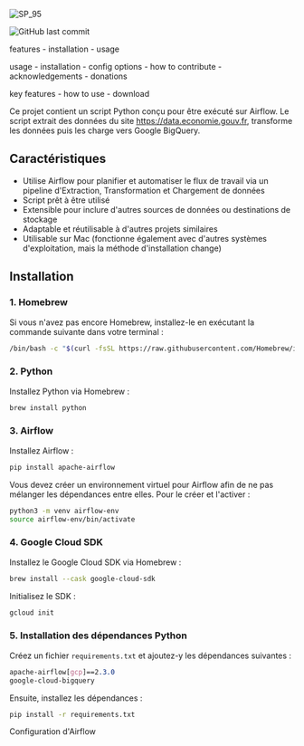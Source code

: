 ![SP_95](https://github.com/jphnh/projects/assets/165770792/054a95aa-e0ac-49e4-94b8-f032adf577bd)

![GitHub last commit](https://img.shields.io/github/last-commit/jphnh/projects)

features - installation - usage

usage - installation - config options - how to contribute - acknowledgements - donations

key features - how to use - download 

Ce projet contient un script Python conçu pour être exécuté sur Airflow. Le script extrait des données du site https://data.economie.gouv.fr, transforme les données puis les charge vers Google BigQuery.

## Caractéristiques

- Utilise Airflow pour planifier et automatiser le flux de travail via un pipeline d'Extraction, Transformation et Chargement de données
- Script prêt à être utilisé
- Extensible pour inclure d'autres sources de données ou destinations de stockage
- Adaptable et réutilisable à d'autres projets similaires
- Utilisable sur Mac (fonctionne également avec d'autres systèmes d'exploitation, mais la méthode d'installation change)

## Installation

### 1. Homebrew

Si vous n'avez pas encore Homebrew, installez-le en exécutant la commande suivante dans votre terminal :

```sh
/bin/bash -c "$(curl -fsSL https://raw.githubusercontent.com/Homebrew/install/HEAD/install.sh)"
```

### 2. Python

Installez Python via Homebrew :

```sh
brew install python
```

### 3. Airflow

Installez Airflow : 

```sh
pip install apache-airflow
```

Vous devez créer un environnement virtuel pour Airflow afin de ne pas mélanger les dépendances entre elles. Pour le créer et l'activer : 

```sh
python3 -m venv airflow-env
source airflow-env/bin/activate
```

### 4. Google Cloud SDK

Installez le Google Cloud SDK via Homebrew : 

```sh
brew install --cask google-cloud-sdk
```

Initialisez le SDK : 

```sh
gcloud init
```

### 5. Installation des dépendances Python

Créez un fichier `requirements.txt` et ajoutez-y les dépendances suivantes : 

```css
apache-airflow[gcp]==2.3.0
google-cloud-bigquery
```

Ensuite, installez les dépendances : 

```sh
pip install -r requirements.txt
```

Configuration d'Airflow
